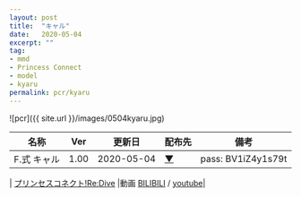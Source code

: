 ```yaml
---
layout: post
title:  "キャル"
date:   2020-05-04
excerpt: ""
tag:
- mmd
- Princess Connect
- model
- kyaru
permalink: pcr/kyaru
---
```


![pcr]({{ site.url }}/images/0504kyaru.jpg)




| 名称 | Ver | 更新日 | 配布先 | 備考 |
|---|---|---|---|---|
| F.式 キャル | 1.00 | 2020-05-04 | [▼](https://bowlroll.net/file/225177) | pass: BV1iZ4y1s79t |



| [プリンセスコネクト!Re:Dive](https://i-fox.club/pcr/) |動画   [BILIBILI](https://www.bilibili.com/video/BV1iZ4y1s79t/) / [youtube](https://youtu.be/st-bW4whusQ)|
